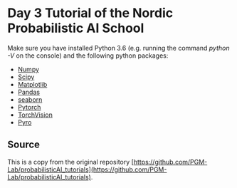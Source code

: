 # Day 3 Tutorial of the Nordic Probabilistic AI School

Make sure you have installed Python 3.6 (e.g. running the command  *python -V* on the console) and the following python packages:

- [Numpy](https://www.numpy.org/)
- [Scipy](https://www.scipy.org/)
- [Matplotlib](https://matplotlib.org/)
- [Pandas](https://pandas.pydata.org/)
- [seaborn](https://seaborn.pydata.org/)
- [Pytorch](https://pytorch.org/)
- [TorchVision](https://pypi.org/project/torchvision/)
- [Pyro](http://pyro.ai/)

## Source

This is a copy from the original repository [https://github.com/PGM-Lab/probabilisticAI_tutorials](https://github.com/PGM-Lab/probabilisticAI_tutorials).
